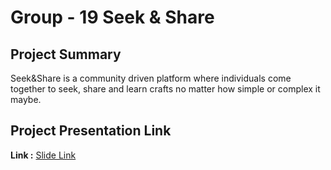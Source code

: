 # Group - 19 Seek & Share


## Project Summary

Seek&Share is a community driven platform where individuals come together to seek, share and learn crafts no matter how simple or complex it maybe.


## Project Presentation Link

**Link :** [Slide Link](https://docs.google.com/presentation/d/1zd6sfRTJJfsdFKyEPh4YqQyalF7EeCq_5xvJQ-8VmfA/edit#slide=id.g2cab38f5a12_0_49)
